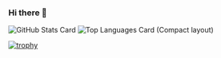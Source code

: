 ### Hi there 👋

![GitHub Stats Card](https://github-readme-stats.vercel.app/api?username=kawanishi2023&show_icons=true&theme=graywhite)
![Top Languages Card (Compact layout)](https://github-readme-stats.vercel.app/api/top-langs/?username=kawanishi2023&layout=compact&theme=graywhite)

[![trophy](https://github-profile-trophy.vercel.app/?username=kawanishi2023&theme=oldie&column=7)](https://github.com/ryo-ma/github-profile-trophy)

<!--
**kawanishi2023/kawanishi2023** is a ✨ _special_ ✨ repository because its `README.md` (this file) appears on your GitHub profile.

Here are some ideas to get you started:

- 🔭 I’m currently working on ...
- 🌱 I’m currently learning ...
- 👯 I’m looking to collaborate on ...
- 🤔 I’m looking for help with ...
- 💬 Ask me about ...
- 📫 How to reach me: ...
- 😄 Pronouns: ...
- ⚡ Fun fact: ...
-->
